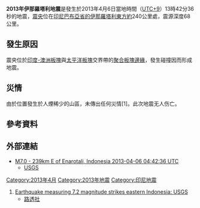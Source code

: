 **2013年伊那羅塔利地震**是發生於2013年4月6日當地時間（[UTC+9](https://zh.wikipedia.org/wiki/UTC+9 "wikilink")）13時42分36秒的地震，[震央](../Page/震央.md "wikilink")位在[印尼](https://zh.wikipedia.org/wiki/印尼 "wikilink")[巴布亞省的](https://zh.wikipedia.org/wiki/巴布亞省 "wikilink")[伊那羅塔利東方約](https://zh.wikipedia.org/wiki/伊那羅塔利 "wikilink")240公里處，震源深度68公里。

## 發生原因

震央位於[印度-澳洲板塊](../Page/印度-澳洲板塊.md "wikilink")與[太平洋板塊](../Page/太平洋板塊.md "wikilink")交界帶的[聚合板塊邊緣](../Page/聚合板塊邊緣.md "wikilink")，發生碰撞因而形成地震。

## 災情

由於位置發生於人煙稀少的山區，未傳出任何災情\[1\]。此次地震无人伤亡。

## 參考資料

## 外部連結

  - [M7.0 - 239km E of Enarotali, Indonesia 2013-04-06 04:42:36
    UTC](http://earthquake.usgs.gov/earthquakes/eventpage/usb000g13s#summary)
    - [USGS](https://zh.wikipedia.org/wiki/USGS "wikilink")

[Category:2013年4月](https://zh.wikipedia.org/wiki/Category:2013年4月 "wikilink")
[Category:2013年地震](https://zh.wikipedia.org/wiki/Category:2013年地震 "wikilink")
[Category:印尼地震](https://zh.wikipedia.org/wiki/Category:印尼地震 "wikilink")

1.  [Earthquake measuring 7.2 magnitude strikes eastern Indonesia:
    USGS](http://www.reuters.com/article/2013/04/06/us-indonesia-quake-idUSBRE93501W20130406)
    - [路透社](../Page/路透社.md "wikilink")